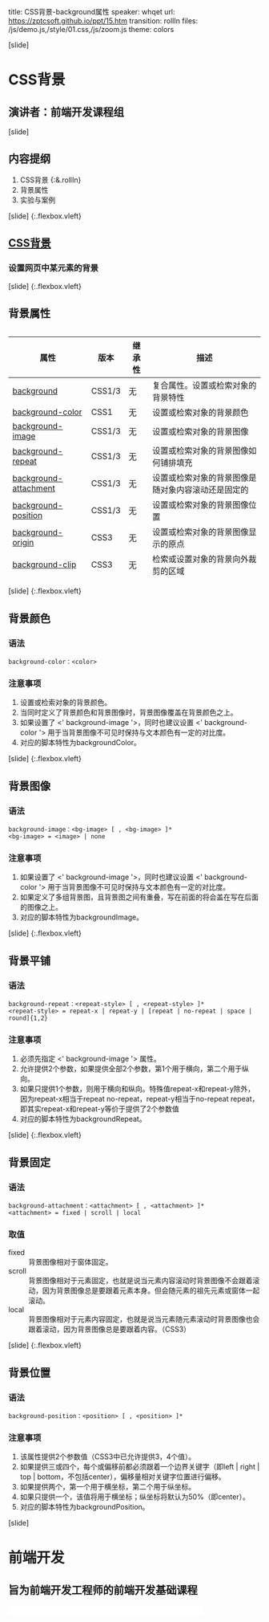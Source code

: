 title: CSS背景-background属性
speaker: whqet
url: https://zptcsoft.github.io/ppt/15.htm
transition: rollIn
files: /js/demo.js,/style/01.css,/js/zoom.js
theme: colors

[slide]
# CSS背景
## 演讲者：前端开发课程组

[slide]
## 内容提纲
1. CSS背景 {:&.rollIn}
2. 背景属性
3. 实验与案例


[slide] {:.flexbox.vleft}
## [CSS背景](https://zptcsoft.github.io/css3/properties/background/index.htm)
### 设置网页中某元素的背景

[slide] {:.flexbox.vleft}
## 背景属性
<div style="max-height:500px;overflow:scroll">
<table class="thin">
	<thead>
		<tr>
			<th>属性</th>
			<th>版本</th>
			<th>继承性</th>
			<th>描述</th>
		</tr>
	</thead>
	<tbody>
		<tr>
			<td><a href="background.htm" class="g-color-css3-change">background</a></td>
			<td>CSS1/3</td>
			<td>无</td>
			<td>复合属性。设置或检索对象的背景特性</td>
		</tr>
		<tr>
			<td><a href="background-color.htm">background-color</a></td>
			<td>CSS1</td>
			<td>无</td>
			<td>设置或检索对象的背景颜色</td>
		</tr>
		<tr>
			<td><a href="background-image.htm" class="g-color-css3-change">background-image</a></td>
			<td>CSS1/3</td>
			<td>无</td>
			<td>设置或检索对象的背景图像</td>
		</tr>
		<tr>
			<td><a href="background-repeat.htm" class="g-color-css3-change">background-repeat</a></td>
			<td>CSS1/3</td>
			<td>无</td>
			<td>设置或检索对象的背景图像如何铺排填充</td>
		</tr>
		<tr>
			<td><a href="background-attachment.htm" class="g-color-css3-change">background-attachment</a></td>
			<td>CSS1/3</td>
			<td>无</td>
			<td>设置或检索对象的背景图像是随对象内容滚动还是固定的</td>
		</tr>
		<tr>
			<td><a href="background-position.htm" class="g-color-css3-change">background-position</a></td>
			<td>CSS1/3</td>
			<td>无</td>
			<td>设置或检索对象的背景图像位置</td>
		</tr>
		<tr>
			<td><a href="background-origin.htm" class="g-color-css3-new">background-origin</a></td>
			<td>CSS3</td>
			<td>无</td>
			<td>设置或检索对象的背景图像显示的原点</td>
		</tr>
		<tr>
			<td><a href="background-clip.htm" class="g-color-css3-new">background-clip</a></td>
			<td>CSS3</td>
			<td>无</td>
			<td>检索或设置对象的背景向外裁剪的区域</td>
		</tr>
		<tr>
			<td><a href="background-size.htm" class="g-color-css3-new">background-size</a></td>
			<td>CSS3</td>
			<td>无</td>
			<td>检索或设置对象的背景图像的尺寸大小</td>
		</tr>
	</tbody>
</table>
</div>

[slide] {:.flexbox.vleft}
## 背景颜色
### 语法
```
background-color：<color>
```
### 注意事项
1. 设置或检索对象的背景颜色。
2. 当同时定义了背景颜色和背景图像时，背景图像覆盖在背景颜色之上。
3. 如果设置了 <' background-image '>，同时也建议设置 <' background-color '> 用于当背景图像不可见时保持与文本颜色有一定的对比度。
4. 对应的脚本特性为backgroundColor。

[slide] {:.flexbox.vleft}
## 背景图像
### 语法
```
background-image：<bg-image> [ , <bg-image> ]*
<bg-image> = <image> | none
```
### 注意事项
1. 如果设置了 <' background-image '>，同时也建议设置 <' background-color '> 用于当背景图像不可见时保持与文本颜色有一定的对比度。
2. 如果定义了多组背景图，且背景图之间有重叠，写在前面的将会盖在写在后面的图像之上。
3. 对应的脚本特性为backgroundImage。

[slide] {:.flexbox.vleft}
## 背景平铺
### 语法
```
background-repeat：<repeat-style> [ , <repeat-style> ]*
<repeat-style> = repeat-x | repeat-y | [repeat | no-repeat | space | round]{1,2}
```
### 注意事项
1. 必须先指定 <' background-image '> 属性。
2. 允许提供2个参数，如果提供全部2个参数，第1个用于横向，第二个用于纵向。
3. 如果只提供1个参数，则用于横向和纵向。特殊值repeat-x和repeat-y除外，因为repeat-x相当于repeat no-repeat，repeat-y相当于no-repeat repeat，即其实repeat-x和repeat-y等价于提供了2个参数值
4. 对应的脚本特性为backgroundRepeat。

[slide] {:.flexbox.vleft}
## 背景固定
### 语法
```
background-attachment：<attachment> [ , <attachment> ]*
<attachment> = fixed | scroll | local
```
### 取值
<dl>
<dt>fixed</dt>
<dd>背景图像相对于窗体固定。</dd>
<dt>scroll</dt>
<dd>背景图像相对于元素固定，也就是说当元素内容滚动时背景图像不会跟着滚动，因为背景图像总是要跟着元素本身。但会随元素的祖先元素或窗体一起滚动。</dd>
<dt>local</dt>
<dd>背景图像相对于元素内容固定，也就是说当元素随元素滚动时背景图像也会跟着滚动，因为背景图像总是要跟着内容。（CSS3）</dd>
</dl>

[slide] {:.flexbox.vleft}
## 背景位置
### 语法
```
background-position：<position> [ , <position> ]*

```
### 注意事项
1. 该属性提供2个参数值（CSS3中已允许提供3，4个值）。
2. 如果提供三或四个，每个<percentage>或<length>偏移前都必须跟着一个边界关键字（即left | right | top | bottom，不包括center），偏移量相对关键字位置进行偏移。
3. 如果提供两个，第一个用于横坐标，第二个用于纵坐标。
4. 如果只提供一个，该值将用于横坐标；纵坐标将默认为50%（即center）。
5. 对应的脚本特性为backgroundPosition。

[slide]
# 前端开发
## 旨为前端开发工程师的前端开发基础课程
<small style="vertical-align:middle;display:inline-block"><iframe src="//ghbtns.com/github-btn.html?user=miracaly&repo=miracaly.github.io&type=star&count=true" allowtransparency="true" frameborder="0" scrolling="0" width="100" height="20" style="width:110px;height:20px;  background-color: transparent;"></iframe><iframe src="//ghbtns.com/github-btn.html?user=miracaly&repo=miracaly.github.io&type=fork&count=true" allowtransparency="true" frameborder="0" scrolling="0" width="100" height="20" style="width:110px;height:20px;  background-color: transparent;"></iframe><iframe src="//ghbtns.com/github-btn.html?user=miracaly&repo=miracaly.github.io&type=follow&count=false" allowtransparency="true" frameborder="0" scrolling="0" width="170" height="20" style="width:170px;height:20px;  background-color: transparent;"></iframe></small>